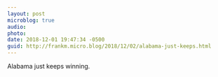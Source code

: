 ```yaml
---
layout: post
microblog: true
audio: 
photo: 
date: 2018-12-01 19:47:34 -0500
guid: http://frankm.micro.blog/2018/12/02/alabama-just-keeps.html
---
```

Alabama just keeps winning. 
